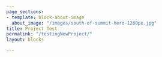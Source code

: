 ```yaml
---
page_sections:
- template: block-about-image
  about_image: "/images/south-of-summit-hero-1280px.jpg"
title: Project Test
permalink: "/testingNewProject/"
layout: blocks

---
```

